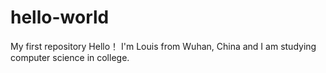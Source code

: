 # hello-world
My first repository
Hello！
I'm Louis from Wuhan, China and I am studying computer science in college.
